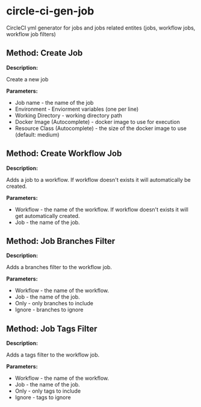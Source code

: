 # circle-ci-gen-job
CircleCI yml generator for jobs and jobs related entites (jobs, workflow jobs, workflow job filters)


## Method: Create Job

**Description:**

Create a new job

**Parameters:**

* Job name - the name of the job
* Environment - Enviorment variables (one per line)
* Working Directory - working directory path
* Docker Image (Autocomplete) - docker image to use for execution
* Resource Class (Autocomplete) - the size of the docker image to use (default: medium)


## Method: Create Workflow Job

**Description:**

Adds a job to a workflow. If workflow doesn't exists it will automatically be created.

**Parameters:**

* Workflow - the name of the workflow. If workflow doesn't exists it will get automatically created.
* Job - the name of the job.


## Method: Job Branches Filter

**Description:**

Adds a branches filter to the workflow job.

**Parameters:**

* Workflow - the name of the workflow.
* Job - the name of the job.
* Only - only branches to include 
* Ignore - branches to ignore


## Method: Job Tags Filter

**Description:**

Adds a tags filter to the workflow job.

**Parameters:**

* Workflow - the name of the workflow.
* Job - the name of the job.
* Only - only tags to include 
* Ignore - tags to ignore